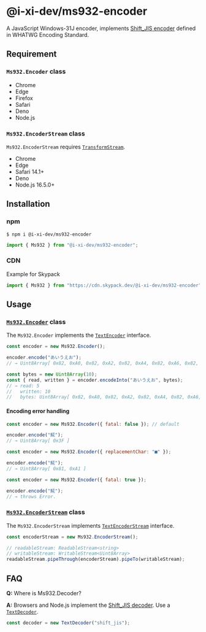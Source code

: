 # @i-xi-dev/ms932-encoder

A JavaScript Windows-31J encoder, implements
[Shift_JIS encoder](https://encoding.spec.whatwg.org/#shift_jis-encoder) defined
in WHATWG Encoding Standard.


## Requirement

### `Ms932.Encoder` class

- Chrome
- Edge
- Firefox
- Safari
- Deno
- Node.js

### `Ms932.EncoderStream` class

`Ms932.EncoderStream` requires
[`TransformStream`](https://developer.mozilla.org/en-US/docs/Web/API/TransformStream).

- Chrome
- Edge
- Safari 14.1+
- Deno
- Node.js 16.5.0+

## Installation

### npm

```console
$ npm i @i-xi-dev/ms932-encoder
```

```javascript
import { Ms932 } from "@i-xi-dev/ms932-encoder";
```

### CDN

Example for Skypack

```javascript
import { Ms932 } from "https://cdn.skypack.dev/@i-xi-dev/ms932-encoder";
```

## Usage

### [`Ms932.Encoder`](https://doc.deno.land/https://raw.githubusercontent.com/i-xi-dev/ms932-encoder.es/2.0.3/mod.ts/~/Ms932.Encoder) class

The `Ms932.Encoder` implements the
[`TextEncoder`](https://developer.mozilla.org/en-US/docs/Web/API/TextEncoder)
interface.

```javascript
const encoder = new Ms932.Encoder();

encoder.encode("あいうえお");
// → Uint8Array[ 0x82, 0xA0, 0x82, 0xA2, 0x82, 0xA4, 0x82, 0xA6, 0x82, 0xA8 ]

const bytes = new Uint8Array(10);
const { read, written } = encoder.encodeInto("あいうえお", bytes);
// → read: 5
//   written: 10
//   bytes: Uint8Array[ 0x82, 0xA0, 0x82, 0xA2, 0x82, 0xA4, 0x82, 0xA6, 0x82, 0xA8 ]
```

#### Encoding error handling

```javascript
const encoder = new Ms932.Encoder({ fatal: false }); // default

encoder.encode("𩸽");
// → Uint8Array[ 0x3F ]
```

```javascript
const encoder = new Ms932.Encoder({ replacementChar: "■" });

encoder.encode("𩸽");
// → Uint8Array[ 0x81, 0xA1 ]
```

```javascript
const encoder = new Ms932.Encoder({ fatal: true });

encoder.encode("𩸽");
// → throws Error.
```

### [`Ms932.EncoderStream`](https://doc.deno.land/https://raw.githubusercontent.com/i-xi-dev/ms932-encoder.es/2.0.3/mod.ts/~/Ms932.EncoderStream) class

The `Ms932.EncoderStream` implements
[`TextEncoderStream`](https://developer.mozilla.org/en-US/docs/Web/API/TextEncoderStream)
interface.

```javascript
const encoderStream = new Ms932.EncoderStream();

// readableStream: ReadableStream<string>
// writableStream: WritableStream<Uint8Array>
readableStream.pipeThrough(encoderStream).pipeTo(writableStream);
```

## FAQ

**Q:** Where is Ms932.Decoder?

**A:** Browsers and Node.js implement the
[Shift_JIS decoder](https://encoding.spec.whatwg.org/#shift_jis-decoder). Use a
[`TextDecoder`](https://developer.mozilla.org/en-US/docs/Web/API/TextDecoder).

```javascript
const decoder = new TextDecoder("shift_jis");
```
